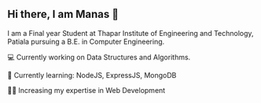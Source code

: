 ## Hi there, I am Manas 👋

I am a Final year Student at Thapar Institute of Engineering and Technology, Patiala pursuing a B.E. in Computer Engineering.

💻 Currently working on Data Structures and Algorithms.

📝 Currently learning: NodeJS, ExpressJS, MongoDB

👩‍💻 Increasing my expertise in Web Development

<!--
**montop07/montop07** is a ✨ _special_ ✨ repository because its `README.md` (this file) appears on your GitHub profile.

Here are some ideas to get you started:

- 🔭 I’m currently working on ...
- 🌱 I’m currently learning ...
- 👯 I’m looking to collaborate on ...
- 🤔 I’m looking for help with ...
- 💬 Ask me about ...
- 📫 How to reach me: ...
- 😄 Pronouns: ...
- ⚡ Fun fact: ...
-->
